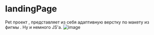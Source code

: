 # landingPage
Pet проект , представляет из себя адаптивную верстку по макету из фигмы . Ну и немного JS'а.
![image](https://user-images.githubusercontent.com/97777490/181719810-e7e8593d-243e-4d02-9fa1-82263a723b9f.png)
